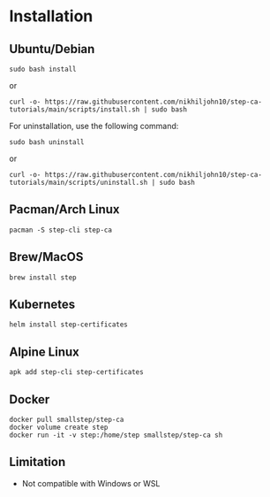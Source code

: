 # Installation

## Ubuntu/Debian

```
sudo bash install
```
or
```
curl -o- https://raw.githubusercontent.com/nikhiljohn10/step-ca-tutorials/main/scripts/install.sh | sudo bash
```

For uninstallation, use the following command:
```
sudo bash uninstall
```
or
```
curl -o- https://raw.githubusercontent.com/nikhiljohn10/step-ca-tutorials/main/scripts/uninstall.sh | sudo bash
```

## Pacman/Arch Linux

```
pacman -S step-cli step-ca
```

## Brew/MacOS

```
brew install step
```

## Kubernetes

```
helm install step-certificates
```

## Alpine Linux

```
apk add step-cli step-certificates
```

## Docker

```
docker pull smallstep/step-ca
docker volume create step
docker run -it -v step:/home/step smallstep/step-ca sh
```

## Limitation

- Not compatible with Windows or WSL